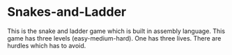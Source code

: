 # Snakes-and-Ladder

This is the snake and ladder game which is built in assembly language. This game has three levels (easy-medium-hard). One has three lives. There are hurdles which has to avoid.
